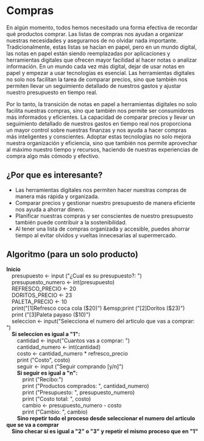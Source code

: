# Compras

En algún momento, todos hemos necesitado una forma efectiva de recordar qué productos comprar. Las listas de compras nos ayudan a organizar nuestras necesidades y asegurarnos de no olvidar nada importante. Tradicionalmente, estas listas se hacían en papel, pero en un mundo digital, las notas en papel están siendo reemplazadas por aplicaciones y herramientas digitales que ofrecen mayor facilidad al hacer notas o analizar información. En un mundo cada vez más digital, dejar de usar notas en papel y empezar a usar tecnologías es esencial. Las herramientas digitales no solo nos facilitan la tarea de comparar precios, sino que también nos permiten llevar un seguimiento detallado de nuestros gastos y ajustar nuestro presupuesto en tiempo real.     

Por lo tanto, la transición de notas en papel a herramientas digitales no solo facilita nuestras compras, sino que también nos permite ser consumidores más informados y eficientes. La capacidad de comparar precios y llevar un seguimiento detallado de nuestros gastos en tiempo real nos proporciona un mayor control sobre nuestras finanzas y nos ayuda a hacer compras más inteligentes y conscientes. Adoptar estas tecnologías no solo mejora nuestra organización y eficiencia, sino que también nos permite aprovechar al máximo nuestro tiempo y recursos, haciendo de nuestras experiencias de compra algo más cómodo y efectivo.

## ¿Por que es interesante?
- Las herramientas digitales nos permiten hacer nuestras compras de manera más rápida y organizada.
- Comparar precios y gestionar nuestro presupuesto de manera eficiente nos ayuda a ahorrar dinero.
- Planificar nuestras compras y ser conscientes de nuestro presupuesto también puede contribuir a la sostenibilidad.
-  Al tener una lista de compras organizada y accesible, puedes ahorrar tiempo al evitar olvidos y vueltas innecesarias al supermercado.

## Algoritmo (para un solo producto)
**Inicio**  
    &emsp;presupuesto <- input ("¿Cual es su presupuesto?: ")  
    &emsp;presupuesto_numero <- int(presupuesto)  
    &emsp;REFRESCO_PRECIO <- 20  
    &emsp;DORITOS_PRECIO <- 23  
    &emsp;PALETA_PRECIO <- 10  
    &emsp;print("[1]Refresco coca cola ($20)")  
    &emsp;print ("[2]Doritos ($23)")  
    &emsp;print ("[3]Paleta payaso ($10)")  
    &emsp;seleccion <- input("Selecciona el numero del articulo que vas a comprar: ")  
       &emsp;**Si seleccion es igual a "1":**  
         &emsp;&emsp;cantidad <- input("Cuantos vas a comprar: ")  
         &emsp;&emsp;cantidad_numero <- int(cantidad)  
         &emsp;&emsp;costo <- cantidad_numero * refresco_precio  
         &emsp;&emsp;print ("Costo", costo)  
         &emsp;&emsp;seguir <- input ("Seguir comprando [y/n]")  
          &emsp;&emsp;**Si seguir es igual a "n":**  
            &emsp;&emsp;&emsp;print ("Recibo:")  
            &emsp;&emsp;&emsp;print ("Productos comprados: ", cantidad_numero)  
            &emsp;&emsp;&emsp;print ("Presupuesto: ", presupuesto_numero)  
            &emsp;&emsp;&emsp;print ("Costo total: ", costo)  
            &emsp;&emsp;&emsp;cambio <- presupuesto_numero - costo  
            &emsp;&emsp;&emsp;print ("Cambio: ", cambio)  
            &emsp;&emsp;**Sino repetir todo el proceso desde seleccionar el numero del articulo que se va a comprar**  
&emsp;**Sino checar si es igual a "2" o "3" y repetir el mismo proceso que en "1"**  


